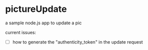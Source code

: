 # pictureUpdate
a sample node.js app to update a pic 


current issues:

-[ ] how to generate the "authenticity_token"
   in the update request
